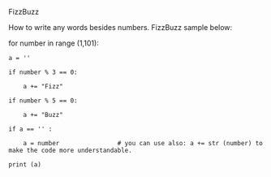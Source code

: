 FizzBuzz

How to write any words besides numbers. FizzBuzz sample below:

for number in range (1,101):

    a = ''
    
    if number % 3 == 0:
    
        a += "Fizz"
        
    if number % 5 == 0:
    
        a += "Buzz"
        
    if a == '' :
    
        a = number                # you can use also: a += str (number) to make the code more understandable.
        
    print (a)
